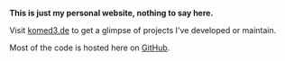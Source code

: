 **This is just my personal website, nothing to say here.**

Visit [komed3.de](https://komed3.de) to get a glimpse of projects I've developed or maintain.

Most of the code is hosted here on [GitHub](https://github.com/komed3).
